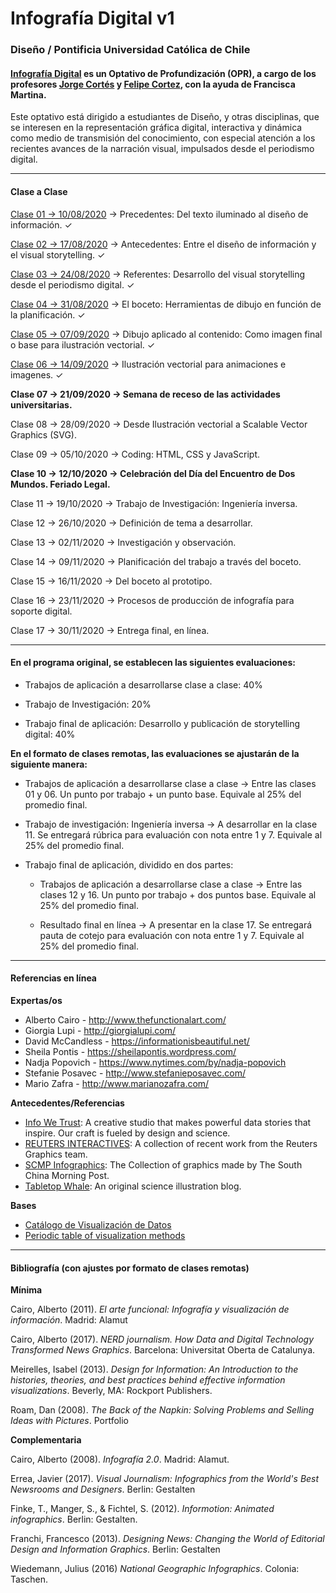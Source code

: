 # Infografía Digital v1

### Diseño / Pontificia Universidad Católica de Chile

#### [Infografía Digital](http://catalogo.uc.cl/index.php?tmpl=component&option=com_catalogo&view=programa&sigla=dno075) es un Optativo de Profundización (OPR), a cargo de los profesores [Jorge Cortés](https://cargocollective.com/jorgelcortes/) y [Felipe Cortez](http://profesor.faco.cl/), con la ayuda de Francisca Martina.

Este optativo está dirigido a estudiantes de Diseño, y otras disciplinas, que se interesen en la representación gráfica digital, interactiva y dinámica como medio de transmisión del conocimiento, con especial atención a los recientes avances de la narración visual, impulsados desde el periodismo digital.

- - - - - - - - - -

#### Clase a Clase

[Clase 01 → 10/08/2020](https://github.com/profesorfaco/dno075-2020/tree/gh-pages/clase-01) → Precedentes: Del texto iluminado al diseño de información. ✓

[Clase 02 → 17/08/2020](https://github.com/profesorfaco/dno075-2020/tree/gh-pages/clase-02) → Antecedentes: Entre el diseño de información y el visual  storytelling. ✓

[Clase 03 → 24/08/2020](https://github.com/profesorfaco/dno075-2020/tree/gh-pages/clase-03) → Referentes: Desarrollo del visual storytelling desde el periodismo digital. ✓

[Clase 04 → 31/08/2020](https://github.com/profesorfaco/dno075-2020/tree/gh-pages/clase-04) → El boceto: Herramientas de dibujo en función de la planificación. ✓

[Clase 05 → 07/09/2020](https://github.com/profesorfaco/dno075-2020/tree/gh-pages/clase-05) → Dibujo aplicado al contenido: Como imagen final o base para ilustración vectorial. ✓

[Clase 06 → 14/09/2020](https://github.com/profesorfaco/dno075-2020/tree/gh-pages/clase-06) → Ilustración vectorial para animaciones e imagenes. ✓

**Clase 07 → 21/09/2020 → Semana de receso de las actividades universitarias.**

Clase 08 → 28/09/2020 → Desde Ilustración vectorial a Scalable Vector Graphics (SVG).

Clase 09 → 05/10/2020 → Coding: HTML, CSS y JavaScript. 

**Clase 10 → 12/10/2020 → Celebración del Día del Encuentro de Dos Mundos. Feriado Legal.**

Clase 11 → 19/10/2020 → Trabajo de Investigación: Ingeniería inversa.

Clase 12 → 26/10/2020 → Definición de tema a desarrollar.

Clase 13 → 02/11/2020 → Investigación y observación.

Clase 14 → 09/11/2020 → Planificación del trabajo a través del boceto.

Clase 15 → 16/11/2020 → Del boceto al prototipo.

Clase 16 → 23/11/2020 → Procesos de producción de infografía para soporte digital.

Clase 17 → 30/11/2020 → Entrega final, en línea.

- - - - - - - - - -

#### En el programa original, se establecen las siguientes evaluaciones:

- Trabajos de aplicación a desarrollarse clase a clase: 40%

- Trabajo de Investigación: 20%

- Trabajo final de aplicación: Desarrollo y publicación de storytelling digital: 40%

**En el formato de clases remotas, las evaluaciones se ajustarán de la siguiente manera:**

- Trabajos de aplicación a desarrollarse clase a clase → Entre las clases 01 y 06. Un punto por trabajo + un punto base. Equivale al 25% del promedio final. 

- Trabajo de investigación: Ingeniería inversa → A desarrollar en la clase 11. Se entregará rúbrica para evaluación con nota entre 1 y 7. Equivale al 25% del promedio final.

- Trabajo final de aplicación, dividido en dos partes: 

  - Trabajos de aplicación a desarrollarse clase a clase → Entre las clases 12 y 16. Un punto por trabajo + dos puntos base. Equivale al 25% del promedio final.

  - Resultado final en línea → A presentar en la clase 17. Se entregará pauta de cotejo para evaluación con nota entre 1 y 7. Equivale al 25% del promedio final.

- - - - - - - - - - 

#### Referencias en línea

**Expertas/os**

- Alberto Cairo - http://www.thefunctionalart.com/
- Giorgia Lupi - http://giorgialupi.com/ 
- David McCandless - https://informationisbeautiful.net/
- Sheila Pontis - https://sheilapontis.wordpress.com/
- Nadja Popovich - https://www.nytimes.com/by/nadja-popovich
- Stefanie Posavec - http://www.stefanieposavec.com/
- Mario Zafra - http://www.marianozafra.com/

**Antecedentes/Referencias**

- [Info We Trust](https://infowetrust.com/essays): A creative studio that makes powerful data stories that inspire. Our craft is fueled by design and science.
- [REUTERS INTERACTIVES](https://graphics.reuters.com/): A collection of recent work from the Reuters Graphics team.
- [SCMP Infographics](https://www.scmp.com/infographic/): The Collection of graphics made by The South China Morning Post.
- [Tabletop Whale](http://tabletopwhale.com/): An original science illustration blog.

**Bases**

- [Catálogo de Visualización de Datos](https://datavizcatalogue.com/ES/)
- [Periodic table of visualization methods](http://www.visual-literacy.org/periodic_table/periodic_table.html )

- - - - - - - - - -

#### Bibliografía (con ajustes por formato de clases remotas)

**Mínima**

Cairo, Alberto (2011). *El arte funcional: Infografía y visualización de información*. Madrid: Alamut

Cairo, Alberto (2017). *NERD journalism. How Data and Digital Technology Transformed News Graphics*. Barcelona: Universitat Oberta de Catalunya.

Meirelles, Isabel (2013). *Design for Information: An Introduction to the histories, theories, and best practices behind effective information visualizations*. Beverly, MA: Rockport Publishers.

Roam, Dan (2008). *The Back of the Napkin: Solving Problems and Selling Ideas with Pictures*. Portfolio

**Complementaria**

Cairo, Alberto (2008). *Infografía 2.0*. Madrid: Alamut.

Errea, Javier (2017). *Visual Journalism: Infographics from the World's Best Newsrooms and Designers*. Berlin: Gestalten

Finke, T., Manger, S., & Fichtel, S. (2012). *Informotion: Animated infographics*. Berlin: Gestalten.

Franchi, Francesco (2013). *Designing News: Changing the World of Editorial Design and Information Graphics*. Berlin: Gestalten

Wiedemann, Julius (2016) *National Geographic Infographics*. Colonia: Taschen.
